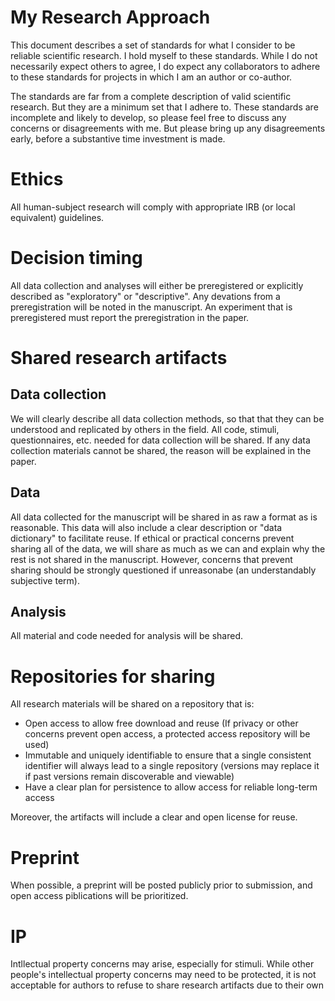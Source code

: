 # My Research Approach

This document describes a set of standards for what I consider to be reliable scientific research. I hold myself to these standards. While I do not necessarily expect others to agree, I do expect any collaborators to adhere to these standards for projects in which I am an author or co-author.

The standards are far from a complete description of valid scientific research. But they are a minimum set that I adhere to. These standards are incomplete and likely to develop, so please feel free to discuss any concerns or disagreements with me. But please bring up any disagreements early, before a substantive time investment is made.

# Ethics

All human-subject research will comply with appropriate IRB (or local equivalent) guidelines.

# Decision timing

All data collection and analyses will either be preregistered or explicitly described as "exploratory" or "descriptive". Any devations from a preregistration will be noted in the manuscript. An experiment that is preregistered must report the preregistration in the paper.

# Shared research artifacts

## Data collection
We will clearly describe all data collection methods, so that that they can be understood and replicated by others in the field.  All code, stimuli, questionnaires, etc. needed for data collection will be shared. If any data collection materials cannot be shared, the reason will be explained in the paper.

## Data
All data collected for the manuscript will be shared in as raw a format as is reasonable. This data will also include a clear description or "data dictionary" to facilitate reuse. If ethical or practical concerns prevent sharing all of the data, we will share as much as we can and explain why the rest is not shared in the manuscript. However, concerns that prevent sharing should be strongly questioned if unreasonabe (an understandably subjective term).

## Analysis
All material and code needed for analysis will be shared.

# Repositories for sharing
All research materials will be shared on a repository that is:
* Open access to allow free download and reuse (If privacy or other concerns prevent open access, a protected access repository will be used)
* Immutable and uniquely identifiable to ensure that a single consistent identifier will always lead to a single repository (versions may replace it if past versions remain discoverable and viewable)
* Have a clear plan for persistence to allow access for reliable long-term access

Moreover, the artifacts will include a clear and open license for reuse.


# Preprint
When possible, a preprint will be posted publicly prior to submission, and open access piblications will be prioritized.

# IP
Intllectual property concerns may arise, especially for stimuli. While other people's intellectual property concerns may need to be protected, it is not acceptable for authors to refuse to share research artifacts due to their own

